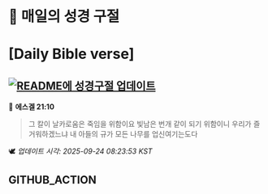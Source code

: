 # 🙏 매일의 성경 구절
# [Daily Bible verse]
## [![README에 성경구절 업데이트](https://github.com/DONGSUKA/first_test/actions/workflows/update-readme-bible.yml/badge.svg)](https://github.com/DONGSUKA/first_test/actions/workflows/update-readme-bible.yml)
<!-- START_BIBLE_VERSE -->
📖 **에스겔 21:10**
> 그 칼이 날카로움은 죽임을 위함이요 빛남은 번개 같이 되기 위함이니 우리가 즐거워하겠느냐 내 아들의 규가 모든 나무를 업신여기는도다

🕊️ _업데이트 시각: 2025-09-24 08:23:53 KST_
  <!-- END_BIBLE_VERSE -->
## GITHUB_ACTION
